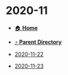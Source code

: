 # 2020-11
- [:house: **Home**](/README)
- [:arrow_heading_up: **Parent Directory**](/notes/daily-notes-2019-2024/_index.md)

- [2020-11-22](2020-11-22.md)
- [2020-11-23](2020-11-23.md)
